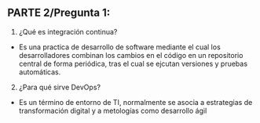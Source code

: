 ## PARTE 2/Pregunta 1:

1. ¿Qué es integración continua?
- Es una practica de desarrollo de software mediante el cual los desarrolladores combinan los cambios en el código en un repositorio central de forma periódica, tras el cual se ejcutan versiones y pruebas automáticas.

2. ¿Para qué sirve DevOps?
- Es un término de entorno de TI, normalmente se asocia a estrategias de transformación digital y a metologías como desarrollo ágil
